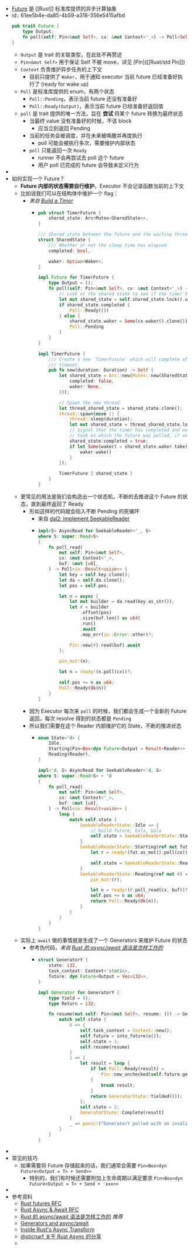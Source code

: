 - [Future](https://doc.rust-lang.org/std/future/trait.Future.html) 是 [[Rust]] 标准库提供的异步计算抽象
- id:: 61ee5b4e-da85-4b59-a318-356e5415afbd
  ```rust
  pub trait Future {
      type Output;
      fn poll(self: Pin<&mut Self>, cx: &mut Context<'_>) -> Poll<Self::Output>;
  }
  ```
	- `Output` 是 trait 的关联类型，在此处不再赘述
	- `Pin<&mut Self>` 用于保证 Self 不被 move，详见 [Pin]([[Rust/std Pin]])
	- `Context` 负责维护异步任务的上下文
		- 目前只提供了 `Waker`，用于通知 executor 当前 future 已经准备好执行了 (ready for wake up)
	- `Poll` 是标准库提供的 enum，有两个状态
		- `Poll::Pending`，表示当前 future 还没有准备好
		- `Poll::Ready(Output)`，表示当前 future 已经准备好返回值
	- `poll` 是 trait 提供的唯一方法，旨在 **尝试** 将某个 future 转换为最终状态
		- 当最终 value 没有准备好的时候，不该 block
			- 应当立刻返回 Pending
		- 当前的任务会被调度，并在未来被唤醒并再度执行
			- poll 可能会被执行多次，需要维护内部状态
		- `poll` 只能返回一次 `Ready`
			- runner 不会再尝试去 poll 这个 future
			- 用户 poll 已完成的 future 会导致未定义行为
-
- 如何实现一个 Future？
	- **Future 内部的状态需要自行维护**，Executor 不会记录函数当前的上下文
	- 比如说我们可以在结构体中维护一个 flag：
		- *来自 [Build a Timer](https://rust-lang.github.io/async-book/02_execution/03_wakeups.html)*
			- ```rust
			  pub struct TimerFuture {
			      shared_state: Arc<Mutex<SharedState>>,
			  }
			  
			  /// Shared state between the future and the waiting thread
			  struct SharedState {
			      /// Whether or not the sleep time has elapsed
			      completed: bool,
			  
			      waker: Option<Waker>,
			  }
			  
			  impl Future for TimerFuture {
			      type Output = ();
			      fn poll(self: Pin<&mut Self>, cx: &mut Context<'_>) -> Poll<Self::Output> {
			          // Look at the shared state to see if the timer has already completed.
			          let mut shared_state = self.shared_state.lock().unwrap();
			          if shared_state.completed {
			              Poll::Ready(())
			          } else {
			              shared_state.waker = Some(cx.waker().clone());
			              Poll::Pending
			          }
			      }
			  }
			  
			  impl TimerFuture {
			      /// Create a new `TimerFuture` which will complete after the provided
			      /// timeout.
			      pub fn new(duration: Duration) -> Self {
			          let shared_state = Arc::new(Mutex::new(SharedState {
			              completed: false,
			              waker: None,
			          }));
			  
			          // Spawn the new thread
			          let thread_shared_state = shared_state.clone();
			          thread::spawn(move || {
			              thread::sleep(duration);
			              let mut shared_state = thread_shared_state.lock().unwrap();
			              // Signal that the timer has completed and wake up the last
			              // task on which the future was polled, if one exists.
			              shared_state.completed = true;
			              if let Some(waker) = shared_state.waker.take() {
			                  waker.wake()
			              }
			          });
			  
			          TimerFuture { shared_state }
			      }
			  }
			  ```
	- 更常见的用法是我们会构造出一个状态机，不断的去推进这个 Future 的状态，直到最终返回了 Ready
		- 形如这样的代码就会陷入不断 Pending 的死循环
			- 来自 [dal2: Implement SeekableReader](https://github.com/datafuselabs/databend/pull/3934)
			- ```rust
			  impl<S> AsyncRead for SeekableReader<'_, S>
			  where S: super::Read<S>
			  {
			      fn poll_read(
			          mut self: Pin<&mut Self>,
			          cx: &mut Context<'_>,
			          buf: &mut [u8],
			      ) -> Poll<io::Result<usize>> {
			          let key = self.key.clone();
			          let da = self.da.clone();
			          let pos = self.pos;
			  
			          let n = async {
			              let mut builder = da.read(key.as_str());
			              let r = builder
			                  .offset(pos)
			                  .size(buf.len() as u64)
			                  .run()
			                  .await
			                  .map_err(io::Error::other)?;
			  
			              Pin::new(r).read(buf).await
			          };
			  
			          pin_mut!(n);
			  
			          let n = ready!(n.poll(cx))?;
			  
			          self.pos += n as u64;
			          Poll::Ready(Ok(n))
			      }
			  }
			  ```
		- 因为 Executor 每次来 `poll` 的时候，我们都会生成一个全新的 Future 返回，每次 resolve 得到的状态都是 `Pending`
		- 所以我们需要在这个 Reader 内部维护它的 State，不断的推进状态
			- ```rust
			  enum State<'d> {
			      Idle,
			      Starting(Pin<Box<dyn Future<Output = Result<Reader>> + Send + 'd>>),
			      Reading(Reader),
			  }
			  
			  impl<'d, S> AsyncRead for SeekableReader<'d, S>
			  where S: super::Read<S> + 'd
			  {
			      fn poll_read(
			          mut self: Pin<&mut Self>,
			          cx: &mut Context<'_>,
			          buf: &mut [u8],
			      ) -> Poll<io::Result<usize>> {
			          loop {
			              match self.state {
			                  SeekableReaderState::Idle => {
			                      // build future, bala, bala
			                      self.state = SeekableReaderState::Starting(f.boxed());
			                  }
			                  SeekableReaderState::Starting(ref mut fut) => {
			                      let r = ready!(fut.as_mut().poll(cx)).map_err(io::Error::other)?;
			  
			                      self.state = SeekableReaderState::Reading(r);
			                  }
			                  SeekableReaderState::Reading(ref mut r) => {
			                      pin_mut!(r);
			  
			                      let n = ready!(r.poll_read(cx, buf))?;
			                      self.pos += n as u64;
			                      return Poll::Ready(Ok(n));
			                  }
			              }
			          }
			      }
			  }
			  ```
	- 实际上 `await` 做的事情就是生成了一个 Generators 来维护 Future 的状态
		- 参考伪代码，*来自 [Rust 的 async/await 语法是怎样工作的](https://ipotato.me/article/70)*
			- ```rust
			  struct GeneratorY {
			      state: i32,
			      task_context: Context<'static>,
			      future: dyn Future<Output = Vec<i32>>,
			  }
			  
			  impl Generator for GeneratorY {
			      type Yield = ();
			      type Return = i32;
			  
			      fn resume(mut self: Pin<&mut Self>, resume: ()) -> GeneratorState<Self::Yield, Self::Return> {
			          match self.state {
			              0 => {
			                  self.task_context = Context::new();
			                  self.future = into_future(x());
			                  self.state = 1;
			                  self.resume(resume)
			              }
			              1 => {
			                  let result = loop {
			                      if let Poll::Ready(result) =
			                          Pin::new_unchecked(self.future.get_mut()).poll(self.task_context)
			                      {
			                          break result;
			                      }
			                      return GeneratorState::Yielded(());
			                  };
			                  self.state = 2;
			                  GeneratorState::Complete(result)
			              }
			              _ => panic!("GeneratorY polled with an invalid state"),
			          }
			      }
			  }
			  ```
-
- 常见的技巧
	- 如果需要将 Future 存储起来的话，我们通常会需要 `Pin<Box<dyn Future<Output = T> + Send>>`
		- 特别的，我们有时候还需要附加上生命周期以满足要求 `Pin<Box<dyn Future<Output = T> + Send + 'xxx>>`
-
- 参考资料
	- [Rust futures RFC](https://github.com/rust-lang/rfcs/blob/master/text/2592-futures.md)
	- [Rust Async & Await RFC](https://github.com/rust-lang/rfcs/blob/master/text/2394-async_await.md)
	- [Rust 的 async/await 语法是怎样工作的](https://ipotato.me/article/70) *推荐*
	- [Generators and async/await](https://cfsamson.github.io/books-futures-explained/4_generators_async_await.html#generators-and-asyncawait)
	- [Inside Rust's Async Transform](https://blag.nemo157.com/2018/12/09/inside-rusts-async-transform.html)
	- [@sticnarf 关于 Rust Async 的分享](https://docs.google.com/presentation/d/1UYGAAm60-FCudvEmXPV0Ca6REo-nvN_L73ddWIDBuik/edit)
	-